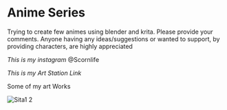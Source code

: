 # Anime Series

Trying to create few animes using blender and krita. Please provide your comments. Anyone having any ideas/suggestions or wanted to support, by providing characters, are highly appreciated

*This is my instagram* @Scornlife

*This is my Art Station Link* 

Some of my art Works

![Sita1 2](https://github.com/user-attachments/assets/9c653269-bf06-461d-be2d-d1850861b97a)






